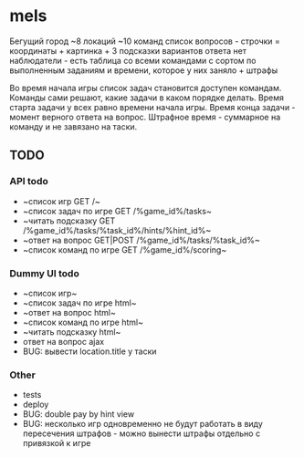 # mels

Бегущий город
~8 локаций
~10 команд
список вопросов -  строчки = координаты + картинка + 3 подсказки
вариантов ответа нет
наблюдатели - есть таблица со всеми командами с сортом по выполненным заданиям и времени, которое у них заняло + штрафы


Во время начала игры список задач становится доступен командам.
Команды сами решают, какие задачи в каком порядке делать.
Время старта задачи у всех равно времени начала игры.
Время конца задачи - момент верного ответа на вопрос.
Штрафное время - суммарное на команду и не завязано на таски.



## TODO

### API todo
- ~список игр GET /~
- ~список задач по игре GET /%game_id%/tasks~
- ~читать подсказку GET /%game_id%/tasks/%task_id%/hints/%hint_id%~
- ~ответ на вопрос GET|POST /%game_id%/tasks/%task_id%~
- ~список команд по игре GET /%game_id%/scoring~


### Dummy UI todo
- ~список игр~
- ~список задач по игре html~
- ~ответ на вопрос html~
- ~список команд по игре html~
- ~читать подсказку html~
- ответ на вопрос ajax
- BUG: вывести location.title у таски

### Other
- tests
- deploy
- BUG: double pay by hint view
- BUG: несколько игр одновременно не будут работать в виду пересечения штрафов - можно вынести штрафы отдельно с привязкой к игре
